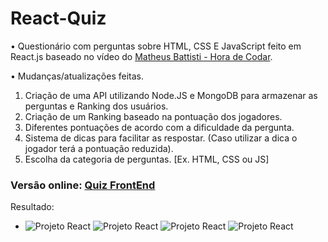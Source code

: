 # React-Quiz

• Questionário com perguntas sobre HTML, CSS E JavaScript feito em React.js baseado no vídeo do [Matheus Battisti - Hora de Codar](https://www.youtube.com/watch?v=HlkbeikH8cs).

• Mudanças/atualizações feitas.

1. Criação de uma API utilizando Node.JS e MongoDB para armazenar as perguntas e Ranking dos usuários.
2. Criação de um Ranking baseado na pontuação dos jogadores.
3. Diferentes pontuações de acordo com a dificuldade da pergunta.
4. Sistema de dicas para facilitar as respostar. (Caso utilizar a dica o jogador terá a pontuação reduzida).
5. Escolha da categoria de perguntas. [Ex. HTML, CSS ou JS]

### Versão online: [Quiz FrontEnd](https://front-skill.netlify.app)

Resultado:

* ![Projeto React](https://cdn.discordapp.com/attachments/786006828466044931/1074514807019028540/home.png) ![Projeto React](https://cdn.discordapp.com/attachments/786006828466044931/1074514998644187157/question.png) ![Projeto React](https://cdn.discordapp.com/attachments/786006828466044931/1074518283308511303/gameOver.png)  ![Projeto React](https://cdn.discordapp.com/attachments/786006828466044931/1074515194463666286/quiz.png) 

  


